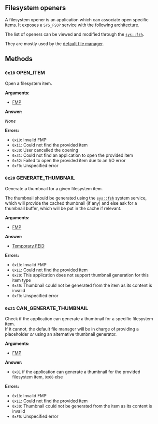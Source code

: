 ## Filesystem openers

A filesystem opener is an application which can associate open specific items. It exposes a `SYS_FSOP` service with the following architecture.

The list of openers can be viewed and modified through the [`sys::fsh`](../system-services/fsh.md).

They are mostly used by the [default file manager](file-managers.md).

## Methods

### `0x10` OPEN_ITEM

Open a filesystem item.

**Arguments:**

- [FMP](file-managers.md#file-manager-paths)

**Answer:**

_None_

**Errors:**

- `0x10`: Invalid FMP
- `0x11`: Could not find the provided item
- `0x30`: User cancelled the opening
- `0x31`: Could not find an application to open the provided item
- `0x32`: Failed to open the provided item due to an I/O error
- `0xF0`: Unspecified error

### `0x20` GENERATE_THUMBNAIL

Generate a thumbnail for a given filesystem item.

The thumbnail should be generated using the [`sys::fsh`](../system-services/fsh.md) system service, which will provide the cached thumbnail (if any) and else ask for a thumbnail buffer, which will be put in the cache if relevant.

**Arguments:**

- [FMP](file-managers.md#file-manager-paths)

**Answer:**

- [Temporary FEID](../filesystem.md#temporary-feid)

**Errors:**

- `0x10`: Invalid FMP
- `0x11`: Could not find the provided item
- `0x20`: This application does not support thumbnail generation for this item type
- `0x30`: Thumbnail could not be generated from the item as its content is invalid
- `0xF0`: Unspecified error

### `0x21` CAN_GENERATE_THUMBNAIL

Check if the application can generate a thumbnail for a specific filesystem item.  
If it cannot, the default file manager will be in charge of providing a placeholder _or_ using an alternative thumbnail generator.

**Arguments:**

- [FMP](file-managers.md#file-manager-paths)

**Answer:**

- `0x01` if the application can generate a thumbnail for the provided filesystem item, `0x00` else

**Errors:**

- `0x10`: Invalid FMP
- `0x11`: Could not find the provided item
- `0x30`: Thumbnail could not be generated from the item as its content is invalid
- `0xF0`: Unspecified error
